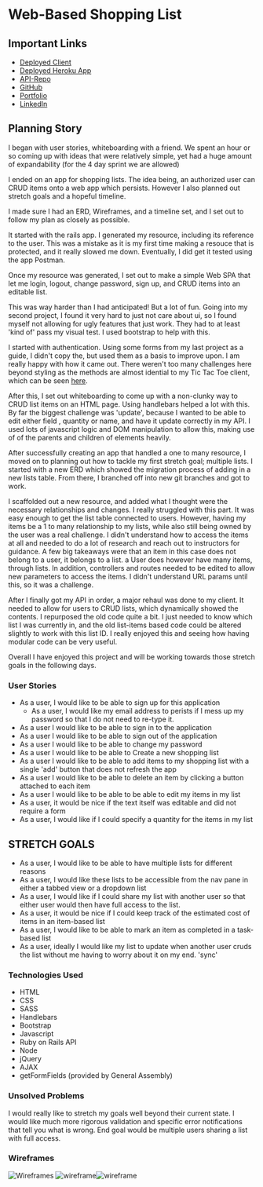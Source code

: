 # Web-Based Shopping List

## Important Links

- [Deployed Client](https://joe-protz.github.io/ShoppingList-Client/)
- [Deployed Heroku App](https://shopping-list-10994.herokuapp.com/)
- [API-Repo](https://github.com/joe-protz/ShoppingList-API)
- [GitHub](https://joe-protz.github.io/)
- [Portfolio](https://joe-protz.github.io/#)
- [LinkedIn](https://www.linkedin.com/in/joe-protz/)

## Planning Story

I began with user stories, whiteboarding with a friend. We spent an hour or so coming up with ideas that were relatively simple, yet had a huge amount of expandability (for the 4 day sprint we are allowed)

I ended on an app for shopping lists. The idea being, an authorized user can CRUD items onto a web app which persists. However I also planned out stretch goals and a hopeful timeline.

I made sure I had an ERD, Wireframes, and a timeline set, and I set out to follow my plan as closely as possible.

It started with the rails app. I generated my resource, including its reference to the user. This was a mistake as it is my first time making a resouce that is protected, and it really slowed me down. Eventually, I did get it tested using the app Postman.

Once my resource was generated, I set out to make a simple Web SPA that let me login, logout, change password, sign up, and CRUD items into an editable list.

This was way harder than I had anticipated! But a lot of fun. Going into my second project, I found it very hard to just not care about ui, so I found myself not allowing for ugly features that just work. They had to at least 'kind of' pass my visual test. I used bootstrap to help with this.

I started with authentication. Using some forms from my last project as a guide, I didn't copy the, but used them as a basis to improve upon. I am really happy with how it came out. There weren't too many challenges here beyond styling as the methods are almost idential to my Tic Tac Toe client, which can be seen [here](https://github.com/joe-protz/TicTacToe-client).

After this, I set out whiteboarding to come up with a non-clunky way to CRUD list items on an HTML page. Using handlebars helped a lot with this. By far the biggest challenge was 'update', because I wanted to be able to edit either field , quantity or name, and have it update correctly in my API. I used lots of javascript logic and DOM manipulation to allow this, making use of of the parents and children of elements heavily.

After successfully creating an app that handled a one to many resource, I moved on to planning out how to tackle my first stretch goal; multiple lists. I started with a new ERD which showed the migration process of adding in a new lists table. From there, I branched off into new git branches and got to work.

I scaffolded out a new resource, and added what I thought were the necessary relationships and changes. I really struggled with this part. It was easy enough to get the list table connected to users. However, having my items be a 1 to many relationship to my lists, while also still being owned by the user was a real challenge. I didn't understand how to access the items at all and needed to do a lot of research and reach out to instructors for guidance. A few big takeaways were that an item in this case does not belong to a user, it belongs to a list. a User does however have many items, through lists. In addition, controllers and routes needed to be edited to allow new parameters to access the items. I didn't understand URL params until this, so it was a challenge.

After I finally got my API in order, a major rehaul was done to my client. It needed to allow for users to CRUD lists, which dynamically showed the contents. I repurposed the old code quite a bit. I just needed to know which list I was currently in, and the old list-items based code could be altered slightly to work with this list ID. I really enjoyed this and seeing how having modular code can be very useful.

Overall I have enjoyed this project and will be working towards those stretch goals in the following days.

### User Stories

- As a user, I would like to be able to sign up for this application
  - As a user, I would like my email address to perists if I mess up my password so that I do not need to re-type it.
- As a user I would like to be able to sign in to the application
- As a user I would like to be able to sign out of the application
- As a user I would like to be able to change my password
- As a user I would like to be able to Create a new shopping list
- As a user I would like to be able to add items to my shopping list with a single 'add' button that does not refresh the app
- As a user I would like to be able to delete an item by clicking a button attached to each item
- As a user I would like to be able to be able to edit my items in my list
- As a user, it would be nice if the text itself was editable and did not require a form
- As a user, I would like if I could specify a quantity for the items in my list

## STRETCH GOALS

- As a user, I would like to be able to have multiple lists for different reasons
- As a user, I would like these lists to be accessible from the nav pane in either a tabbed view or a dropdown list
- As a user, I would like if I could share my list with another user so that either user would then have full access to the list.
- As a user, it would be nice if I could keep track of the estimated cost of items in an item-based list
- As a user, I would like to be able to mark an item as completed in a task-based list
- As a user, ideally I would like my list to update when another user cruds the list without me having to worry about it on my end. 'sync'

### Technologies Used

- HTML
- CSS
- SASS
- Handlebars
- Bootstrap
- Javascript
- Ruby on Rails API
- Node
- jQuery
- AJAX
- getFormFields (provided by General Assembly)

### Unsolved Problems

I would really like to stretch my goals well beyond their current state. I would like much more rigorous validation and specific error notifications that tell you what is wrong. End goal would be multiple users sharing a list with full access.

### Wireframes

![Wireframes](https://i.imgur.com/LsUcaYV.jpg)
![wireframe](https://i.imgur.com/sxDJehm.jpg)![wireframe](https://i.imgur.com/ze65jq2.jpg)
